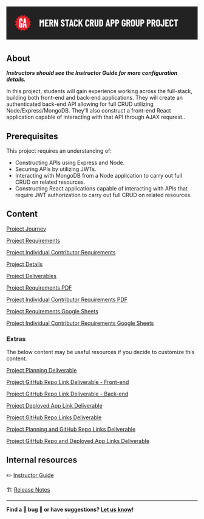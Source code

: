 # ![MERN Stack CRUD App Group Project](./assets/hero.png)

## About

***Instructors should see the Instructor Guide for more configuration details.***

In this project, students will gain experience working across the full-stack, building both front-end and back-end applications. They will create an authenticated back-end API allowing for full CRUD utilizing Node/Express/MongoDB. They'll also construct a front-end React application capable of interacting with that API through AJAX requrest..

## Prerequisites

This project requires an understanding of:

- Constructing APIs using Express and Node.
- Securing APIs by utilizing JWTs.
- Interacting with MongoDB from a Node application to carry out full CRUD on related resources.
- Constructing React applications capable of interacting with APIs that require JWT authorization to carry out full CRUD on related resources.

## Content

[Project Journey](./project-journey/README.md)

[Project Requirements](./project-requirements/README.md)

[Project Individual Contributor Requirements](./project-individual-contributor-requirements/README.md)

[Project Details](./project-details/README.md)

[Project Deliverables](./project-deliverables/README.md)

[Project Requirements PDF](./project-requirements/assets/project-requirements.pdf)

[Project Individual Contributor Requirements PDF](./project-individual-contributor-requirements/assets/project-ic-requirements.pdf)

[Project Requirements Google Sheets](https://docs.google.com/spreadsheets/d/1askuVBSGfN6M68ls8TVW6lkZWz35u11mnUiAHor-BlQ/edit)

[Project Individual Contributor Requirements Google Sheets](https://docs.google.com/spreadsheets/d/1BF2UdLvPsov5rJymRlQglcEXGQEppvWEgoYdZJhdoCM/edit)

### Extras

The below content may be useful resources if you decide to customize this content.

[Project Planning Deliverable](./project-planning-deliverable/README.md)

[Project GitHub Repo Link Deliverable - Front-end](./project-github-repo-link-deliverable-front-end/README.md)

[Project GitHub Repo Link Deliverable - Back-end](./project-github-repo-link-deliverable-back-end/README.md)

[Project Deployed App Link Deliverable](./project-deployed-app-link-deliverable/README.md)

[Project GitHub Repo Links Deliverable](./project-github-repo-links-deliverable/README.md)

[Project Planning and GitHub Repo Links Deliverable](./project-planning-and-github-repo-links-deliverable/README.md)

[Project GitHub Repo and Deployed App Links Deliverable](./project-github-repo-and-deployed-app-links-deliverable/README.md)

## Internal resources

✏️ [Instructor Guide](./internal-resources/instructor-guide.md)

🏗️ [Release Notes](./internal-resources/release-notes.md)

---

**Find a 👾 bug 👾 or have suggestions? [Let us know](https://git.generalassemb.ly/modular-curriculum-all-courses/universal-resources-internal/blob/main/module-feedback.md)!**
